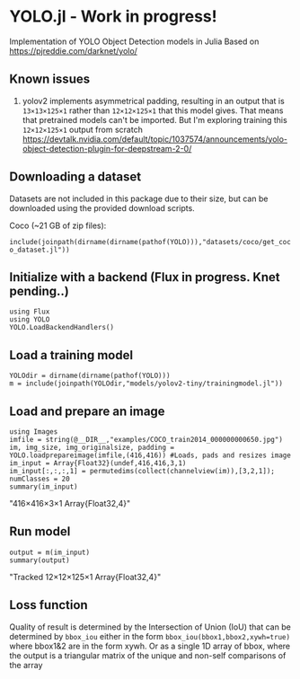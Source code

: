 # YOLO.jl - Work in progress!
Implementation of YOLO Object Detection models in Julia
Based on https://pjreddie.com/darknet/yolo/

## Known issues

1) yolov2 implements asymmetrical padding, resulting in an output that is `13×13×125×1` rather than `12×12×125×1` that this model gives.
That means that pretrained models can't be imported. But I'm exploring training this `12×12×125×1` output from scratch
https://devtalk.nvidia.com/default/topic/1037574/announcements/yolo-object-detection-plugin-for-deepstream-2-0/



## Downloading a dataset
Datasets are not included in this package due to their size, but can be downloaded using the provided download scripts.

Coco (~21 GB of zip files):

`include(joinpath(dirname(dirname(pathof(YOLO))),"datasets/coco/get_coco_dataset.jl"))`


## Initialize with a backend (Flux in progress. Knet pending..)
```
using Flux
using YOLO
YOLO.LoadBackendHandlers()
```

## Load a training model
```
YOLOdir = dirname(dirname(pathof(YOLO)))
m = include(joinpath(YOLOdir,"models/yolov2-tiny/trainingmodel.jl"))
```

## Load and prepare an image
```
using Images
imfile = string(@__DIR__,"examples/COCO_train2014_000000000650.jpg")
im, img_size, img_originalsize, padding = YOLO.loadprepareimage(imfile,(416,416)) #Loads, pads and resizes image
im_input = Array{Float32}(undef,416,416,3,1)
im_input[:,:,:,1] = permutedims(collect(channelview(im)),[3,2,1]);
numClasses = 20
summary(im_input)
```
"416×416×3×1 Array{Float32,4}"

## Run model
```
output = m(im_input)
summary(output)
```
"Tracked 12×12×125×1 Array{Float32,4}"

## Loss function
Quality of result is determined by the Intersection of Union (IoU) that can be 
determined by `bbox_iou` either in the form `bbox_iou(bbox1,bbox2,xywh=true)` 
where bbox1&2 are in the form xywh. Or as a single 1D array of bbox, where the
output is a triangular matrix of the unique and non-self comparisons of the array
